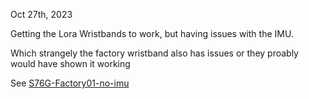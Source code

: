 Oct 27th, 2023

Getting the Lora Wristbands to work, but having issues with the IMU.

Which strangely the factory wristband also has issues or they proably would have shown it working

See  [S76G-Factory01-no-imu](S76G-Factory01-no-imu)






